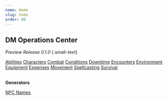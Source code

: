 ```yaml
---
name: Home
slug: home
order: 00
---
```

## DM Operations Center
*Preview Release 0.1.0* {.small-text}

<div id="menu-container">
    <a href="abilities">Abilities</a>
    <a href="characters">Characters</a>
    <a href="combat">Combat</a>
    <a href="conditions">Conditions</a>
    <a href="downtime">Downtime</a>
    <a href="encounters">Encounters</a>
    <a href="environment">Environment</a>
    <a href="equipment">Equipment</a>
    <a href="expenses">Expenses</a>
    <a href="movement">Movement</a>
    <a href="spellcasting">Spellcasting</a>
    <a href="survival">Survival</a>
</div>
<br/>

**Generators**
<div id="menu-container">
    <a href="character-name-generator">NPC Names</a>
</div>

